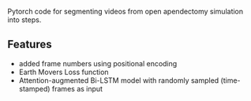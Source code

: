 Pytorch code for segmenting videos from open apendectomy simulation into steps.

## Features

- added frame numbers using positional encoding
- Earth Movers Loss function
- Attention-augmented Bi-LSTM model with randomly sampled (time-stamped) frames as input 


